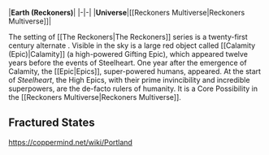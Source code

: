 |**Earth (Reckoners)**|
|-|-|
|**Universe**|[[Reckoners Multiverse\|Reckoners Multiverse]]|

The setting of [[The Reckoners\|The Reckoners]] series is a twenty-first century alternate . Visible in the sky is a large red object called [[Calamity (Epic)\|Calamity]] (a high-powered Gifting Epic), which appeared twelve years before the events of Steelheart. One year after the emergence of Calamity, the [[Epic\|Epics]], super-powered humans, appeared.
At the start of *Steelheart*, the High Epics, with their prime invincibility and incredible superpowers, are the de-facto rulers of humanity.
It is a Core Possibility in the [[Reckoners Multiverse\|Reckoners Multiverse]].

## Fractured States



https://coppermind.net/wiki/Portland